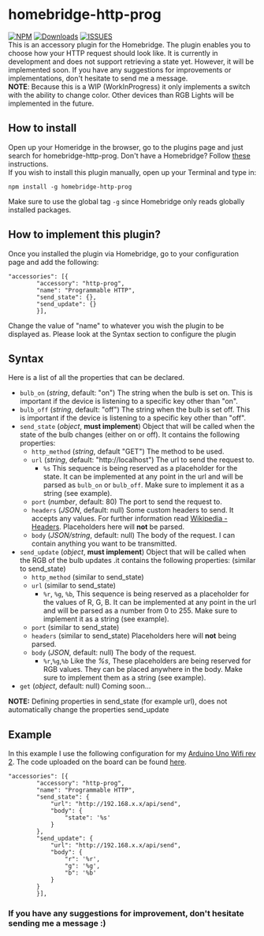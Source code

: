 # homebridge-http-prog
[![NPM](https://img.shields.io/npm/v/homebridge-http-prog?style=for-the-badge)](https://www.npmjs.com/package/homebridge-http-prog)
[![Downloads](https://img.shields.io/npm/dt/homebridge-http-prog?style=for-the-badge)](https://www.npmjs.com/package/homebridge-http-prog)
[![ISSUES](https://img.shields.io/github/issues/joshuademarco/homebridge-http-prog?style=for-the-badge)](https://github.com/joshuademarco/homebridge-http-prog/issues)  
This is an accessory plugin for the Homebridge. The plugin enables you to choose how your HTTP request should look like. It is currently in development and does not support retrieving a state yet. However, it will be implemented soon. If you have any suggestions for improvements or implementations, don't hesitate to send me a message.  
**NOTE**: Because this is a WIP (WorkInProgress) it only implements a switch with the ability to change color. Other devices than RGB Lights will be implemented in the future. 


## How to install
Open up your Homeridge in the browser, go to the plugins page and just search for homebridge-http-prog. Don't have a Homebridge? Follow [these](https://github.com/homebridge/homebridge#installation) instructions.  
If you wish to install this plugin manually, open up your Terminal and type in:
```
npm install -g homebridge-http-prog
```
Make sure to use the global tag `-g` since Homebridge only reads globally installed packages.


## How to implement this plugin?
Once you installed the plugin via Homebridge, go to your configuration page and add the following:  
```
"accessories": [{
        "accessory": "http-prog",
        "name": "Programmable HTTP",
        "send_state": {},
        "send_update": {}
        }],
```
Change the value of "name" to whatever you wish the plugin to be displayed as. Please look at the Syntax section to configure the plugin

## Syntax
Here is a list of all the properties that can be declared.
* `bulb_on` (*string*, default: "on") The string when the bulb is set on. This is important if the device is listening to a specific key other than "on".
* `bulb_off` (*string*, default: "off") The string when the bulb is set off. This is important if the device is listening to a specific key other than "off".
* `send_state` (*object*, **must implement**) Object that will be called when the state of the bulb changes (either on or off). It contains the following properties:
    * `http_method` (*string*, default "GET") The method to be used.
    * `url` (*string*, default: "http://<i></i>localhost") The url to send the request to.
        * `%s` This sequence is being reserved as a placeholder for the state. It can be implemented at any point in the url and will be parsed as `bulb_on` or `bulb_off`. Make sure to implement it as a string (see example).
    * `port` (*number*, default: 80) The port to send the request to.
    * `headers` (*JSON*, default: null) Some custom headers to send. It accepts any values. For further information read [Wikipedia - Headers](https://en.wikipedia.org/wiki/List_of_HTTP_header_fields). Placeholders here will **not** be parsed.
    * `body` (*JSON/string*, default: null) The body of the request. I can contain anything you want to be transmitted.
* `send_update` (*object*, **must implement**) Object that will be called when the RGB of the bulb updates .it contains the following properties: (similar to send_state)
    * `http_method` (similar to send_state)
    * `url` (similar to send_state)
        * `%r`, `%g`, `%b`, This sequence is being reserved as a placeholder for the values of R, G, B. It can be implemented at any point in the url and will be parsed as a number from 0 to 255. Make sure to implement it as a string (see example).
    * `port` (similar to send_state)
    * `headers` (similar to send_state) Placeholders here will **not** being parsed.
    * `body` (*JSON*, default: null) The body of the request. 
        * `%r`,`%g`,`%b` Like the *%s*, These placeholders are being reserved for RGB values. They can be placed anywhere in the body. Make sure to implement them as a string (see example).
* `get` (*object*, default: null) Coming soon...

**NOTE:** Defining properties in send_state (for example url), does not automatically change the properties send_update

## Example
In this example I use the following configuration for my [Arduino Uno Wifi rev 2](https://store.arduino.cc/arduino-uno-wifi-rev2). The code uploaded on the board can be found [here](https://github.com/joshuademarco/Arduino-HTTP-RGB).

```
"accessories": [{
        "accessory": "http-prog",
        "name": "Programmable HTTP",
        "send_state": {
            "url": "http://192.168.x.x/api/send",
            "body": {
                "state": '%s'
            }
        },
        "send_update": {
            "url": "http://192.168.x.x/api/send",
            "body": {
                "r": '%r',
                "g": '%g',
                "b": '%b'
            }
        }
        }],
```

### If you have any suggestions for improvement, don't hesitate sending me a message :)
